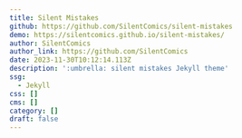 ```yaml
---
title: Silent Mistakes
github: https://github.com/SilentComics/silent-mistakes
demo: https://silentcomics.github.io/silent-mistakes/
author: SilentComics
author_link: https://github.com/SilentComics
date: 2023-11-30T10:12:14.113Z
description: ':umbrella: silent mistakes Jekyll theme'
ssg:
  - Jekyll
css: []
cms: []
category: []
draft: false
---
```

